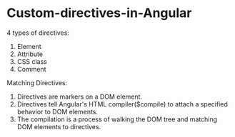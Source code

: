# Custom-directives-in-Angular
4 types of directives:
1. Element
2. Attribute
3. CSS class
4. Comment

Matching Directives:
1. Directives are markers on a DOM element.
2. Directives tell Angular's HTML compiler($compile) to attach a specified behavior to DOM elements.
3. The compilation is a process of walking the DOM tree and matching DOM elements to directives.

